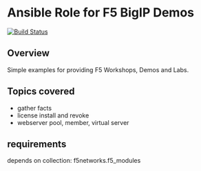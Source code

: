 # **Ansible Role for F5 BigIP Demos**
[![Build Status](https://travis-ci.com/maxrainer/ansible-role-centos_app_server.svg?branch=master)](https://travis-ci.com/maxrainer/ansible-role-centos_app_server)

## **Overview**
Simple examples for providing F5 Workshops, Demos and Labs.

## **Topics covered**
* gather facts
* license install and revoke
* webserver pool, member, virtual server

## **requirements**
depends on collection: f5networks.f5_modules

